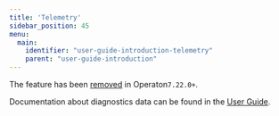 ```yaml
---
title: 'Telemetry'
sidebar_position: 45
menu:
  main:
    identifier: "user-guide-introduction-telemetry"
    parent: "user-guide-introduction"
---
```


The feature has been [removed][telemetry-removed] in Operaton`7.22.0+`.

Documentation about diagnostics data can be found in the [User Guide](../user-guide/process-engine/diagnostics-data.md).

[telemetry-removed]: ../update/minor/721-to-722/index.md#sending-telemetry-feature-removed
